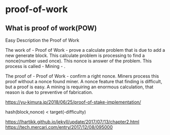 # proof-of-work

## What is proof of work(POW)

Easy Description the Proof of Work

The work of - Proof of Work - prove a calculate problem that is due to add a new generate block. This calculate problem is processing to find a nonce(number used once). This nonce is answer of the problem. This process is called - Mining - .

The proof of - Proof of Work - confirm a right nonce. Miners process this proof without a nonce found miner. A nonce feature that finding is difficult, but a proof is easy. A mining is requiring an enormous calculation, that reason is due to preventive of fabrication.

https://yu-kimura.jp/2018/06/25/proof-of-stake-implementation/

hash(block,nonce) < target(-difficulty)


https://lhartikk.github.io/jekyll/update/2017/07/13/chapter2.html
https://tech.mercari.com/entry/2017/12/08/095000